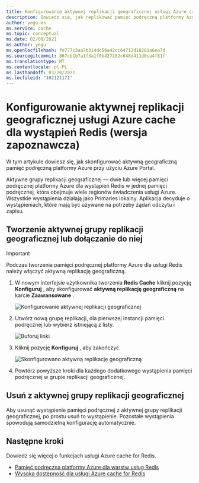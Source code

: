 ```yaml
---
title: Konfigurowanie aktywnej replikacji geograficznej usługi Azure cache dla wystąpień Redis
description: Dowiedz się, jak replikować pamięć podręczną platformy Azure dla wystąpień Redis przedsiębiorstwa w regionach platformy Azure
author: yegu-ms
ms.service: cache
ms.topic: conceptual
ms.date: 02/08/2021
ms.author: yegu
ms.openlocfilehash: fe777c3aa7b314dc56a42cc64712d18281a6ea7d
ms.sourcegitcommit: 867cb1b7a1f3a1f0b427282c648d411d0ca4f81f
ms.translationtype: MT
ms.contentlocale: pl-PL
ms.lasthandoff: 03/20/2021
ms.locfileid: "102121171"
---
```

# <a name="configure-active-geo-replication-for-enterprise-azure-cache-for-redis-instances-preview"></a>Konfigurowanie aktywnej replikacji geograficznej usługi Azure cache dla wystąpień Redis (wersja zapoznawcza)

W tym artykule dowiesz się, jak skonfigurować aktywną geograficzną pamięć podręczną platformy Azure przy użyciu Azure Portal.

Aktywne grupy replikacji geograficznej — dwie lub więcej pamięci podręcznej platformy Azure dla wystąpień Redis w jednej pamięci podręcznej, która obejmuje wiele regionów świadczenia usługi Azure. Wszystkie wystąpienia działają jako Primaries lokalny. Aplikacja decyduje o wystąpieniach, które mają być używane na potrzeby żądań odczytu i zapisu.

## <a name="create-or-join-an-active-geo-replication-group"></a>Tworzenie aktywnej grupy replikacji geograficznej lub dołączanie do niej

> [!IMPORTANT]
> Podczas tworzenia pamięci podręcznej platformy Azure dla usługi Redis należy włączyć aktywną replikację geograficzną.
>
>

1. W nowym interfejsie użytkownika tworzenia **Redis Cache** kliknij pozycję **Konfiguruj** , aby skonfigurować **aktywną replikację geograficzną** na karcie **Zaawansowane** .

    ![Konfigurowanie aktywnej replikacji geograficznej](./media/cache-how-to-active-geo-replication/cache-active-geo-replication-not-configured.png)

1. Utwórz nową grupę replikacji, dla pierwszej instancji pamięci podręcznej lub wybierz istniejącą z listy.

    ![Buforuj linki](./media/cache-how-to-active-geo-replication/cache-active-geo-replication-new-group.png)

1. Kliknij pozycję **Konfiguruj** , aby zakończyć.

    ![Skonfigurowano aktywną replikację geograficzną](./media/cache-how-to-active-geo-replication/cache-active-geo-replication-configured.png)

1. Powtórz powyższe kroki dla każdego dodatkowego wystąpienia pamięci podręcznej w grupie replikacji geograficznej.

## <a name="remove-from-an-active-geo-replication-group"></a>Usuń z aktywnej grupy replikacji geograficznej

Aby usunąć wystąpienie pamięci podręcznej z aktywnej grupy replikacji geograficznej, po prostu usuń to wystąpienie. Pozostałe wystąpienia spowodują samodzielną konfigurację automatycznie.

## <a name="next-steps"></a>Następne kroki

Dowiedz się więcej o funkcjach usługi Azure cache for Redis.

* [Pamięć podręczna platformy Azure dla warstw usług Redis](cache-overview.md#service-tiers)
* [Wysoka dostępność dla usługi Azure cache for Redis](cache-high-availability.md)
